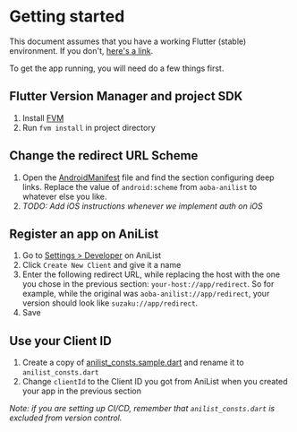 # Getting started

This document assumes that you have a working Flutter (stable) environment. If you don't, [here's a link](https://docs.flutter.dev/get-started).

To get the app running, you will need do a few things first.

## Flutter Version Manager and project SDK

1. Install [FVM](https://fvm.app/docs/getting_started/installation)
2. Run `fvm install` in project directory

## Change the redirect URL Scheme

1. Open the [AndroidManifest](../android/app/src/main/AndroidManifest.xml) file and find the section configuring deep links. Replace the value of `android:scheme` from `aoba-anilist` to whatever else you like.
2. _TODO: Add iOS instructions whenever we implement auth on iOS_

## Register an app on AniList

1. Go to [Settings > Developer](https://anilist.co/settings/developer) on AniList
2. Click `Create New Client` and give it a name
3. Enter the following redirect URL, while replacing the host with the one you chose in the previous section: `your-host://app/redirect`. So for example, while the original was `aoba-anilist://app/redirect`, your version should look like `suzaku://app/redirect`.
4. Save

## Use your Client ID

1. Create a copy of [anilist_consts.sample.dart](../lib/consts/anilist_consts.sample.dart) and rename it to `anilist_consts.dart`
2. Change `clientId` to the Client ID you got from AniList when you created your app in the previous section

_Note: if you are setting up CI/CD, remember that `anilist_consts.dart` is excluded from version control._
